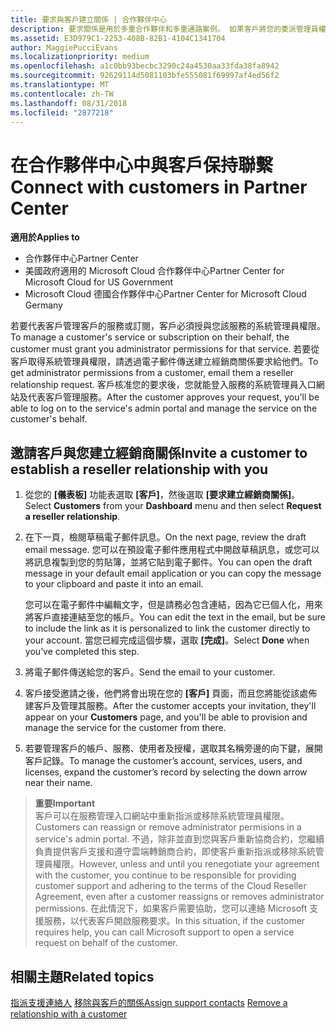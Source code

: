 ```yaml
---
title: 要求與客戶建立關係 | 合作夥伴中心
description: 要求關係是用於多重合作夥伴和多重通路案例。 如果客戶將您的委派管理員權限移除，而您必須還原那些權限以提供佈建或支援時，這也會很有用。
ms.assetid: E3D979C1-2253-408B-82B1-4104C1341704
author: MaggiePucciEvans
ms.localizationpriority: medium
ms.openlocfilehash: a1c0bb93becbc3290c24a4530aa33fda38fa8942
ms.sourcegitcommit: 92629114d5081103bfe555081f69997af4ed56f2
ms.translationtype: MT
ms.contentlocale: zh-TW
ms.lasthandoff: 08/31/2018
ms.locfileid: "2877218"
---
```

# <a name="connect-with-customers-in-partner-center"></a><span data-ttu-id="00a3a-104">在合作夥伴中心中與客戶保持聯繫</span><span class="sxs-lookup"><span data-stu-id="00a3a-104">Connect with customers in Partner Center</span></span>

**<span data-ttu-id="00a3a-105">適用於</span><span class="sxs-lookup"><span data-stu-id="00a3a-105">Applies to</span></span>**

-  <span data-ttu-id="00a3a-106">合作夥伴中心</span><span class="sxs-lookup"><span data-stu-id="00a3a-106">Partner Center</span></span>
-  <span data-ttu-id="00a3a-107">美國政府適用的 Microsoft Cloud 合作夥伴中心</span><span class="sxs-lookup"><span data-stu-id="00a3a-107">Partner Center for Microsoft Cloud for US Government</span></span>
-  <span data-ttu-id="00a3a-108">Microsoft Cloud 德國合作夥伴中心</span><span class="sxs-lookup"><span data-stu-id="00a3a-108">Partner Center for Microsoft Cloud Germany</span></span>

<span data-ttu-id="00a3a-109">若要代表客戶管理客戶的服務或訂閱，客戶必須授與您該服務的系統管理員權限。</span><span class="sxs-lookup"><span data-stu-id="00a3a-109">To manage a customer's service or subscription on their behalf, the customer must grant you administrator permissions for that service.</span></span> <span data-ttu-id="00a3a-110">若要從客戶取得系統管理員權限，請透過電子郵件傳送建立經銷商關係要求給他們。</span><span class="sxs-lookup"><span data-stu-id="00a3a-110">To get administrator permissions from a customer, email them a reseller relationship request.</span></span> <span data-ttu-id="00a3a-111">客戶核准您的要求後，您就能登入服務的系統管理員入口網站及代表客戶管理服務。</span><span class="sxs-lookup"><span data-stu-id="00a3a-111">After the customer approves your request, you'll be able to log on to the service's admin portal and manage the service on the customer's behalf.</span></span> 

## <a name="invite-a-customer-to-establish-a-reseller-relationship-with-you"></a><span data-ttu-id="00a3a-112">邀請客戶與您建立經銷商關係</span><span class="sxs-lookup"><span data-stu-id="00a3a-112">Invite a customer to establish a reseller relationship with you</span></span>

1.  <span data-ttu-id="00a3a-113">從您的 **\[儀表板\]** 功能表選取 **\[客戶\]**，然後選取 **\[要求建立經銷商關係\]**。</span><span class="sxs-lookup"><span data-stu-id="00a3a-113">Select **Customers** from your **Dashboard** menu and then select **Request a reseller relationship**.</span></span>

2.  <span data-ttu-id="00a3a-114">在下一頁，檢閱草稿電子郵件訊息。</span><span class="sxs-lookup"><span data-stu-id="00a3a-114">On the next page, review the draft email message.</span></span> <span data-ttu-id="00a3a-115">您可以在預設電子郵件應用程式中開啟草稿訊息，或您可以將訊息複製到您的剪貼簿，並將它貼到電子郵件。</span><span class="sxs-lookup"><span data-stu-id="00a3a-115">You can open the draft message in your default email application or you can copy the message to your clipboard and paste it into an email.</span></span> 

    <span data-ttu-id="00a3a-116">您可以在電子郵件中編輯文字，但是請務必包含連結，因為它已個人化，用來將客戶直接連結至您的帳戶。</span><span class="sxs-lookup"><span data-stu-id="00a3a-116">You can edit the text in the email, but be sure to include the link as it is personalized to link the customer directly to your account.</span></span> <span data-ttu-id="00a3a-117">當您已經完成這個步驟，選取 **\[完成\]**。</span><span class="sxs-lookup"><span data-stu-id="00a3a-117">Select **Done** when you’ve completed this step.</span></span>

3.  <span data-ttu-id="00a3a-118">將電子郵件傳送給您的客戶。</span><span class="sxs-lookup"><span data-stu-id="00a3a-118">Send the email to your customer.</span></span>

4.  <span data-ttu-id="00a3a-119">客戶接受邀請之後，他們將會出現在您的 **\[客戶\]** 頁面，而且您將能從該處佈建客戶及管理其服務。</span><span class="sxs-lookup"><span data-stu-id="00a3a-119">After the customer accepts your invitation, they'll appear on your **Customers** page, and you'll be able to provision and manage the service for the customer from there.</span></span>

 
5.  <span data-ttu-id="00a3a-120">若要管理客戶的帳戶、服務、使用者及授權，選取其名稱旁邊的向下鍵，展開客戶記錄。</span><span class="sxs-lookup"><span data-stu-id="00a3a-120">To manage the customer’s account, services, users, and licenses, expand the customer’s record by selecting the down arrow near their name.</span></span>


>**<span data-ttu-id="00a3a-121">重要</span><span class="sxs-lookup"><span data-stu-id="00a3a-121">Important</span></span>**<br>
<span data-ttu-id="00a3a-122">客戶可以在服務管理入口網站中重新指派或移除系統管理員權限。</span><span class="sxs-lookup"><span data-stu-id="00a3a-122">Customers can reassign or remove administrator permisions in a service's admin portal.</span></span> <span data-ttu-id="00a3a-123">不過，除非並直到您與客戶重新協商合約，您繼續負責提供客戶支援和遵守雲端轉銷商合約，即使客戶重新指派或移除系統管理員權限。</span><span class="sxs-lookup"><span data-stu-id="00a3a-123">However, unless and until you renegotiate your agreement with the customer, you continue to be responsible for providing customer support and adhering to the terms of the Cloud Reseller Agreement, even after a customer reassigns or removes administrator permissions.</span></span> <span data-ttu-id="00a3a-124">在此情況下，如果客戶需要協助，您可以連絡 Microsoft 支援服務，以代表客戶開啟服務要求。</span><span class="sxs-lookup"><span data-stu-id="00a3a-124">In this situation, if the customer requires help, you can call Microsoft support to open a service request on behalf of the customer.</span></span>

## <a name="related-topics"></a><span data-ttu-id="00a3a-125">相關主題</span><span class="sxs-lookup"><span data-stu-id="00a3a-125">Related topics</span></span>

<span data-ttu-id="00a3a-126">[指派支援連絡人](assign-support-contacts.md)
[移除與客戶的關係](remove-a-relationship.md)</span><span class="sxs-lookup"><span data-stu-id="00a3a-126">[Assign support contacts](assign-support-contacts.md)
[Remove a relationship with a customer](remove-a-relationship.md)</span></span>